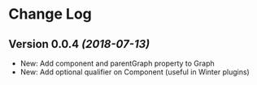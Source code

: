 Change Log
==========

Version 0.0.4 *(2018-07-13)*
----------------------------

 * New: Add component and parentGraph property to Graph
 * New: Add optional qualifier on Component (useful in Winter plugins)